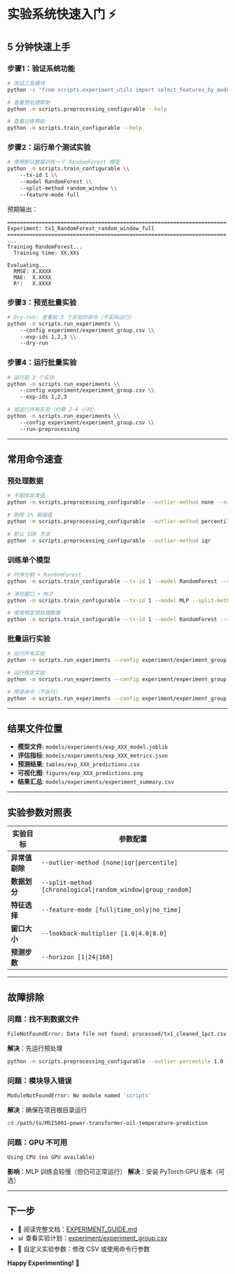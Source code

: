 # 实验系统快速入门 ⚡

## 5 分钟快速上手

### 步骤1：验证系统功能

```bash
# 测试工具模块
python -c "from scripts.experiment_utils import select_features_by_mode; print('✓ 工具模块正常')"

# 查看预处理帮助
python -m scripts.preprocessing_configurable --help

# 查看训练帮助
python -m scripts.train_configurable --help
```

### 步骤2：运行单个测试实验

```bash
# 使用默认数据训练一个 RandomForest 模型
python -m scripts.train_configurable \\
    --tx-id 1 \\
    --model RandomForest \\
    --split-method random_window \\
    --feature-mode full
```

预期输出：
```
======================================================================
Experiment: tx1_RandomForest_random_window_full
======================================================================
...
Training RandomForest...
  Training time: XX.XXs

Evaluating...
  RMSE: X.XXXX
  MAE:  X.XXXX
  R²:   X.XXXX
```

### 步骤3：预览批量实验

```bash
# Dry-run: 查看前 3 个实验的命令（不实际运行）
python -m scripts.run_experiments \\
    --config experiment/experiment_group.csv \\
    --exp-ids 1,2,3 \\
    --dry-run
```

### 步骤4：运行批量实验

```bash
# 运行前 3 个实验
python -m scripts.run_experiments \\
    --config experiment/experiment_group.csv \\
    --exp-ids 1,2,3

# 或运行所有实验（约需 2-4 小时）
python -m scripts.run_experiments \\
    --config experiment/experiment_group.csv \\
    --run-preprocessing
```

---

## 常用命令速查

### 预处理数据

```bash
# 不剔除异常值
python -m scripts.preprocessing_configurable --outlier-method none --save-suffix "_no_outlier"

# 剔除 1% 极端值
python -m scripts.preprocessing_configurable --outlier-method percentile --outlier-percentile 1.0 --save-suffix "_1pct"

# 默认 IQR 方法
python -m scripts.preprocessing_configurable --outlier-method iqr
```

### 训练单个模型

```bash
# 时序分割 + RandomForest
python -m scripts.train_configurable --tx-id 1 --model RandomForest --split-method chronological

# 滑动窗口 + MLP
python -m scripts.train_configurable --tx-id 1 --model MLP --split-method random_window

# 使用特定预处理数据
python -m scripts.train_configurable --tx-id 1 --model RandomForest --split-method random_window --data-suffix "_1pct"
```

### 批量运行实验

```bash
# 运行所有实验
python -m scripts.run_experiments --config experiment/experiment_group.csv

# 运行指定实验
python -m scripts.run_experiments --config experiment/experiment_group.csv --exp-ids 1,2,3,4,5

# 预览命令（不执行）
python -m scripts.run_experiments --config experiment/experiment_group.csv --dry-run
```

---

## 结果文件位置

- **模型文件**: `models/experiments/exp_XXX_model.joblib`
- **评估指标**: `models/experiments/exp_XXX_metrics.json`
- **预测结果**: `tables/exp_XXX_predictions.csv`
- **可视化图**: `figures/exp_XXX_predictions.png`
- **结果汇总**: `models/experiments/experiment_summary.csv`

---

## 实验参数对照表

| 实验目标 | 参数配置 |
|---------|---------|
| **异常值剔除** | `--outlier-method [none\|iqr\|percentile]` |
| **数据划分** | `--split-method [chronological\|random_window\|group_random]` |
| **特征选择** | `--feature-mode [full\|time_only\|no_time]` |
| **窗口大小** | `--lookback-multiplier [1.0\|4.0\|8.0]` |
| **预测步数** | `--horizon [1\|24\|168]` |

---

## 故障排除

### 问题：找不到数据文件
```bash
FileNotFoundError: Data file not found: processed/tx1_cleaned_1pct.csv
```
**解决**：先运行预处理
```bash
python -m scripts.preprocessing_configurable --outlier-percentile 1.0 --save-suffix "_1pct"
```

### 问题：模块导入错误
```bash
ModuleNotFoundError: No module named 'scripts'
```
**解决**：确保在项目根目录运行
```bash
cd /path/to/MSI5001-power-transformer-oil-temperature-prediction
```

### 问题：GPU 不可用
```bash
Using CPU (no GPU available)
```
**影响**：MLP 训练会较慢（但仍可正常运行）
**解决**：安装 PyTorch GPU 版本（可选）

---

## 下一步

- 📖 阅读完整文档：[EXPERIMENT_GUIDE.md](EXPERIMENT_GUIDE.md)
- 📊 查看实验计划：[experiment/experiment_group.csv](experiment/experiment_group.csv)
- 🔧 自定义实验参数：修改 CSV 或使用命令行参数

**Happy Experimenting!** 🚀

